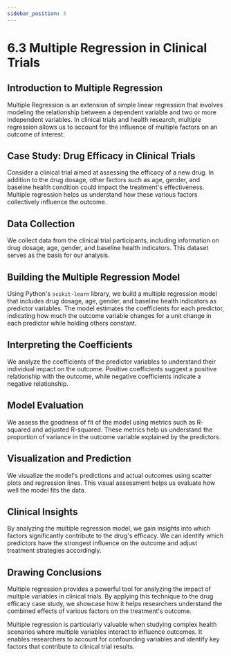 ```yaml
---
sidebar_position: 3
---
```


# 6.3 Multiple Regression in Clinical Trials

## Introduction to Multiple Regression

Multiple Regression is an extension of simple linear regression that involves modeling the relationship between a dependent variable and two or more independent variables. In clinical trials and health research, multiple regression allows us to account for the influence of multiple factors on an outcome of interest.

## Case Study: Drug Efficacy in Clinical Trials

Consider a clinical trial aimed at assessing the efficacy of a new drug. In addition to the drug dosage, other factors such as age, gender, and baseline health condition could impact the treatment's effectiveness. Multiple regression helps us understand how these various factors collectively influence the outcome.

## Data Collection

We collect data from the clinical trial participants, including information on drug dosage, age, gender, and baseline health indicators. This dataset serves as the basis for our analysis.

## Building the Multiple Regression Model

Using Python's `scikit-learn` library, we build a multiple regression model that includes drug dosage, age, gender, and baseline health indicators as predictor variables. The model estimates the coefficients for each predictor, indicating how much the outcome variable changes for a unit change in each predictor while holding others constant.

## Interpreting the Coefficients

We analyze the coefficients of the predictor variables to understand their individual impact on the outcome. Positive coefficients suggest a positive relationship with the outcome, while negative coefficients indicate a negative relationship.

## Model Evaluation

We assess the goodness of fit of the model using metrics such as R-squared and adjusted R-squared. These metrics help us understand the proportion of variance in the outcome variable explained by the predictors.

## Visualization and Prediction

We visualize the model's predictions and actual outcomes using scatter plots and regression lines. This visual assessment helps us evaluate how well the model fits the data.

## Clinical Insights

By analyzing the multiple regression model, we gain insights into which factors significantly contribute to the drug's efficacy. We can identify which predictors have the strongest influence on the outcome and adjust treatment strategies accordingly.

## Drawing Conclusions

Multiple regression provides a powerful tool for analyzing the impact of multiple variables in clinical trials. By applying this technique to the drug efficacy case study, we showcase how it helps researchers understand the combined effects of various factors on the treatment's outcome.

Multiple regression is particularly valuable when studying complex health scenarios where multiple variables interact to influence outcomes. It enables researchers to account for confounding variables and identify key factors that contribute to clinical trial results.

